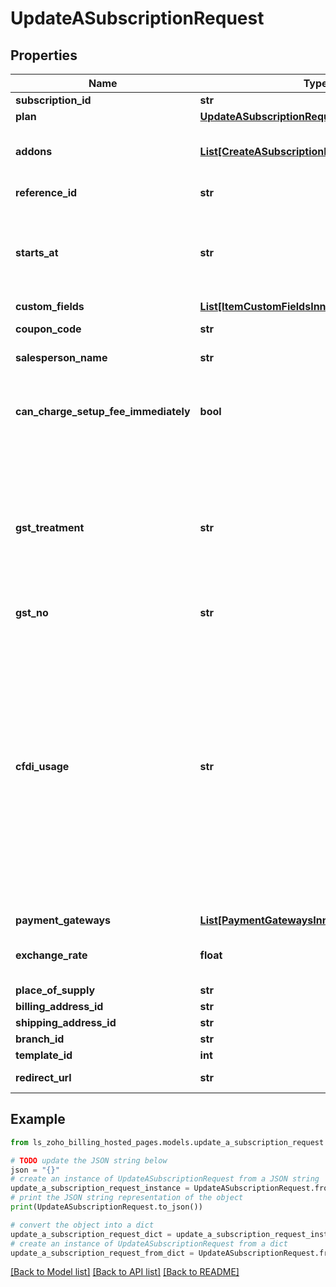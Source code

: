 # UpdateASubscriptionRequest


## Properties

Name | Type | Description | Notes
------------ | ------------- | ------------- | -------------
**subscription_id** | **str** | Unique ID generated for a subscription. | 
**plan** | [**UpdateASubscriptionRequestPlan**](UpdateASubscriptionRequestPlan.md) |  | 
**addons** | [**List[CreateASubscriptionRequestAddonsInner]**](CreateASubscriptionRequestAddonsInner.md) | List of addon objects which are to be included in the subscription. Each object contains &lt;code&gt;addon_code&lt;/code&gt;, &lt;code&gt;name&lt;/code&gt;, &lt;code&gt;price&lt;/code&gt; and &lt;code&gt;quantity&lt;/code&gt;. | [optional] 
**reference_id** | **str** | A string of your choice is required to easily identify and keep track of your subscriptions. | [optional] 
**starts_at** | **str** | Generally the subscription will start on the day it is created. But, the date can also be a future  or past date depending upon your usecase. For future dates, the subscription status would be Future till the starts_at date. And for past dates, the subscription status can be Trial, Live or Expired depending on the subscription interval that you have selected. | [optional] 
**custom_fields** | [**List[ItemCustomFieldsInner]**](ItemCustomFieldsInner.md) | Additional fields for the Hosted pages. | [optional] 
**coupon_code** | **str** | The coupon code of the coupon which is to be applied to the subscription. | [optional] 
**salesperson_name** | **str** | Name of tha sales person assigned for the subscription. | [optional] 
**can_charge_setup_fee_immediately** | **bool** | If set to \&quot;true\&quot;, a separate invoice will be raised for the setup fee as soon as the subscription&#39;s trial period starts. Set the value as \&quot;false\&quot;, or remove this optional argument if you want the setup fee to be billed at the end of the trial period, along with the other subscription related charges. | [optional] 
**gst_treatment** | **str** | GST Treatment for the customer.&lt;br&gt;Allowed values for &lt;strong&gt;&lt;code&gt;gst_treatment&lt;/code&gt;&lt;/strong&gt; : &lt;br&gt;&lt;code&gt;business_gst&lt;/code&gt;, &lt;code&gt;business_none&lt;/code&gt;, &lt;code&gt;consumer&lt;/code&gt;, &lt;code&gt;overseas&lt;/code&gt;&lt;br&gt; &lt;code&gt;business_gst&lt;/code&gt; - For a GST Registered business owner. &lt;br&gt;&lt;code&gt;business_none&lt;/code&gt; - For a GST unregistered business owner. &lt;br&gt;&lt;code&gt;consumer&lt;/code&gt; - For a consumer. &lt;br&gt;&lt;code&gt;overseas&lt;/code&gt; - Customer for whom you export your goods/services. | [optional] 
**gst_no** | **str** | GSTIN Number for the customer. | [optional] 
**cfdi_usage** | **str** | Choose CFDI Usage. Allowed values:&lt;/br&gt;&lt;code&gt;acquisition_of_merchandise&lt;/code&gt;, &lt;code&gt;return_discount_bonus&lt;/code&gt;, &lt;code&gt;general_expense&lt;/code&gt;, &lt;code&gt;buildings&lt;/code&gt;, &lt;code&gt;furniture_office_equipment&lt;/code&gt;, &lt;code&gt;transport_equipment&lt;/code&gt;, &lt;code&gt;computer_equipmentdye_molds_tools&lt;/code&gt;, &lt;code&gt;telephone_communication&lt;/code&gt;, &lt;code&gt;satellite_communication&lt;/code&gt;, &lt;code&gt;other_machinery_equipment&lt;/code&gt;, &lt;code&gt;hospital_expense&lt;/code&gt;, &lt;code&gt;medical_expense_disability&lt;/code&gt;, &lt;code&gt;funeral_expense&lt;/code&gt;, &lt;code&gt;donation&lt;/code&gt;, &lt;code&gt;interest_mortage_loans&lt;/code&gt;, &lt;code&gt;contribution_sar&lt;/code&gt;, &lt;code&gt;medical_expense_insurance_pormium&lt;/code&gt;, &lt;code&gt;school_transportation_expense&lt;/code&gt;, &lt;code&gt;deposit_saving_account&lt;/code&gt;, &lt;code&gt;payment_educational_service&lt;/code&gt;, &lt;code&gt;no_tax_effect&lt;/code&gt;, &lt;code&gt;payment&lt;/code&gt;, &lt;code&gt;payroll&lt;/code&gt;. | [optional] 
**payment_gateways** | [**List[PaymentGatewaysInner]**](PaymentGatewaysInner.md) | List of payment gateways configured for the customer. | [optional] 
**exchange_rate** | **float** | This will be the exchange rate provided for the organization&#39;s currency and the customer&#39;s currency. The subscription fee would be the multiplicative product of the original price and the exchange rate. | [optional] 
**place_of_supply** | **str** | Place of Supply for the customer&#39;s subscription. | [optional] 
**billing_address_id** | **str** |  ID of the respective billing address | [optional] 
**shipping_address_id** | **str** |  ID of the respective Shipping address | [optional] 
**branch_id** | **str** |  branch under which this transaction will fall under | [optional] 
**template_id** | **int** | Unique Id used to denote the invoice template. | [optional] 
**redirect_url** | **str** | It specifies the url to which the customer will be redirected after successful transaction. | [optional] 

## Example

```python
from ls_zoho_billing_hosted_pages.models.update_a_subscription_request import UpdateASubscriptionRequest

# TODO update the JSON string below
json = "{}"
# create an instance of UpdateASubscriptionRequest from a JSON string
update_a_subscription_request_instance = UpdateASubscriptionRequest.from_json(json)
# print the JSON string representation of the object
print(UpdateASubscriptionRequest.to_json())

# convert the object into a dict
update_a_subscription_request_dict = update_a_subscription_request_instance.to_dict()
# create an instance of UpdateASubscriptionRequest from a dict
update_a_subscription_request_from_dict = UpdateASubscriptionRequest.from_dict(update_a_subscription_request_dict)
```
[[Back to Model list]](../README.md#documentation-for-models) [[Back to API list]](../README.md#documentation-for-api-endpoints) [[Back to README]](../README.md)


